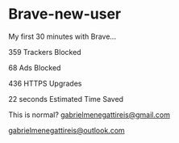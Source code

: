 # Brave-new-user
My first 30 minutes with Brave...

359
Trackers Blocked


68
Ads Blocked



436
HTTPS Upgrades



22 seconds
Estimated Time Saved




This is normal? gabrielmenegattireis@gmail.com


gabrielmenegattireis@outlook.com
